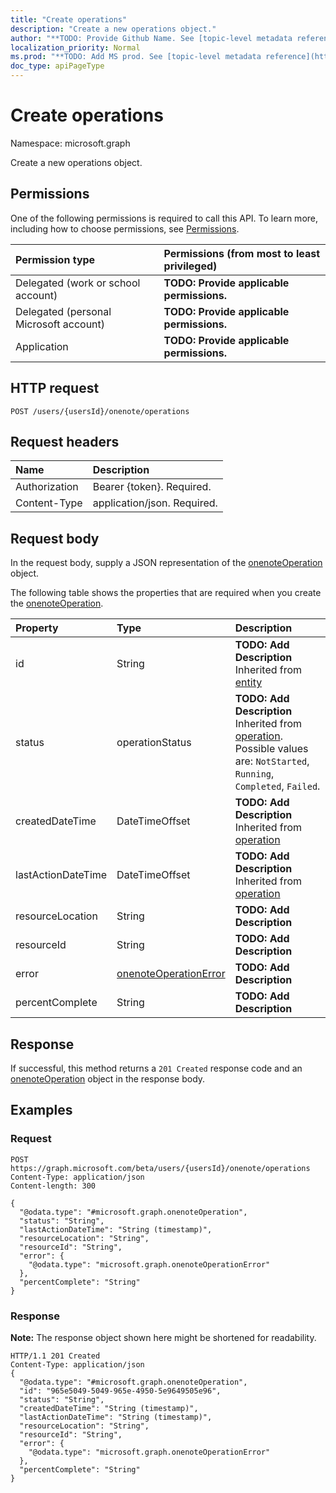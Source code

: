 ```yaml
---
title: "Create operations"
description: "Create a new operations object."
author: "**TODO: Provide Github Name. See [topic-level metadata reference](https://msgo.azurewebsites.net/add/document/guidelines/metadata.html#topic-level-metadata)**"
localization_priority: Normal
ms.prod: "**TODO: Add MS prod. See [topic-level metadata reference](https://msgo.azurewebsites.net/add/document/guidelines/metadata.html#topic-level-metadata)**"
doc_type: apiPageType
---
```


# Create operations

Namespace: microsoft.graph

Create a new operations object.

## Permissions
One of the following permissions is required to call this API. To learn more, including how to choose permissions, see [Permissions](/concepts/permissions-reference.md).

|Permission type|Permissions (from most to least privileged)|
|:---|:---|
|Delegated (work or school account)|**TODO: Provide applicable permissions.**|
|Delegated (personal Microsoft account)|**TODO: Provide applicable permissions.**|
|Application|**TODO: Provide applicable permissions.**|

## HTTP request

<!-- {
  "blockType": "ignored"
}
-->
``` http
POST /users/{usersId}/onenote/operations
```

## Request headers
|Name|Description|
|:---|:---|
|Authorization|Bearer {token}. Required.|
|Content-Type|application/json. Required.|

## Request body
In the request body, supply a JSON representation of the [onenoteOperation](../resources/onenoteoperation.md) object.

The following table shows the properties that are required when you create the [onenoteOperation](../resources/onenoteoperation.md).

|Property|Type|Description|
|:---|:---|:---|
|id|String|**TODO: Add Description** Inherited from [entity](../resources/entity.md)|
|status|operationStatus|**TODO: Add Description** Inherited from [operation](../resources/operation.md). Possible values are: `NotStarted`, `Running`, `Completed`, `Failed`.|
|createdDateTime|DateTimeOffset|**TODO: Add Description** Inherited from [operation](../resources/operation.md)|
|lastActionDateTime|DateTimeOffset|**TODO: Add Description** Inherited from [operation](../resources/operation.md)|
|resourceLocation|String|**TODO: Add Description**|
|resourceId|String|**TODO: Add Description**|
|error|[onenoteOperationError](../resources/onenoteoperationerror.md)|**TODO: Add Description**|
|percentComplete|String|**TODO: Add Description**|



## Response

If successful, this method returns a `201 Created` response code and an [onenoteOperation](../resources/onenoteoperation.md) object in the response body.

## Examples

### Request
<!-- {
  "blockType": "request",
  "name": "create_onenoteoperation_from_"
}
-->
``` http
POST https://graph.microsoft.com/beta/users/{usersId}/onenote/operations
Content-Type: application/json
Content-length: 300

{
  "@odata.type": "#microsoft.graph.onenoteOperation",
  "status": "String",
  "lastActionDateTime": "String (timestamp)",
  "resourceLocation": "String",
  "resourceId": "String",
  "error": {
    "@odata.type": "microsoft.graph.onenoteOperationError"
  },
  "percentComplete": "String"
}
```

### Response
**Note:** The response object shown here might be shortened for readability.
<!-- {
  "blockType": "response",
  "truncated": true,
  "@odata.type": "microsoft.graph.onenoteoperation"
}
-->
``` http
HTTP/1.1 201 Created
Content-Type: application/json
{
  "@odata.type": "#microsoft.graph.onenoteOperation",
  "id": "965e5049-5049-965e-4950-5e9649505e96",
  "status": "String",
  "createdDateTime": "String (timestamp)",
  "lastActionDateTime": "String (timestamp)",
  "resourceLocation": "String",
  "resourceId": "String",
  "error": {
    "@odata.type": "microsoft.graph.onenoteOperationError"
  },
  "percentComplete": "String"
}
```

